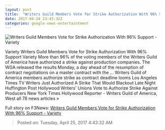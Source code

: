 ```yaml
---
layout: post
title:  "Writers Guild Members Vote for Strike Authorization With 96% Support - Variety"
date: 2017-04-24 23:43:32Z
categories: google-news-entertaintment
---
```


![Writers Guild Members Vote for Strike Authorization With 96% Support - Variety](https://pmcvariety.files.wordpress.com/2017/04/wga-negotiations-placeholder.jpg?w=1000&h=563&crop=1)

Variety Writers Guild Members Vote for Strike Authorization With 96% Support Variety More than 96% of the voting members of the Writers Guild of America have authorized a strike against production companies. The WGA released the results Monday, a day ahead of the resumption of contract negotiations on a master contract with the ... Writers Guild of America members authorize strike as contract deadline looms Los Angeles Times TV Writers Just Authorized A Strike That Would Blackout Late Night Huffington Post Hollywood Writers' Unions Vote to Authorize Strike Against Producers New York Times Hollywood Reporter - Writers Guild of America, West all 78 news articles »


Full story on F3News: [Writers Guild Members Vote for Strike Authorization With 96% Support - Variety](http://www.f3nws.com/n/WyPZWH)

> Posted on: Tuesday, April 25, 2017 4:43:32 AM

